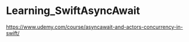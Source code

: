 # Learning_SwiftAsyncAwait
https://www.udemy.com/course/asyncawait-and-actors-concurrency-in-swift/
